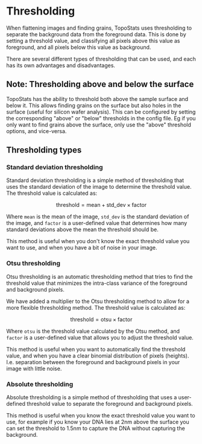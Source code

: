 # Thresholding

When flattening images and finding grains, TopoStats uses thresholding to separate the background data from the
foreground data. This is done by setting a threshold value, and classifying all pixels above this value as foreground,
and all pixels below this value as background.

There are several different types of thresholding that can be used, and each has its own advantages and disadvantages.

## Note: Thresholding above and below the surface

TopoStats has the ability to threshold both above the sample surface and below it. This allows finding grains on the
surface but also holes in the surface (useful for silicon wafer analysis). This can be configured by setting the
corresponding "above" or "below" thresholds in the config file. Eg if you only want to find grains above the surface,
only use the "above" threshold options, and vice-versa.

## Thresholding types

### Standard deviation thresholding

Standard deviation thresholding is a simple method of thresholding that uses the standard deviation of the image to
determine the threshold value. The threshold value is calculated as:

$$
\text{threshold} = \text{mean} + \text{std\_dev} \times \text{factor}
$$

Where `mean` is the mean of the image, `std_dev` is the standard deviation of the image, and `factor` is a user-defined
value that determines how many standard deviations above the mean the threshold should be.

This method is useful when you don't know the exact threshold value you want to use, and when you have a bit of noise
in your image.

### Otsu thresholding

Otsu thresholding is an automatic thresholding method that tries to find the threshold value that minimizes the
intra-class variance of the foreground and background pixels.

We have added a multiplier to the Otsu thresholding method to allow for a more flexible thresholding method. The
threshold value is calculated as:

$$
\text{threshold} = \text{otsu} \times \text{factor}
$$

Where `otsu` is the threshold value calculated by the Otsu method, and `factor` is a user-defined value that allows you
to adjust the threshold value.

This method is useful when you want to automatically find the threshold value, and when you have a clear binomial
distribution of pixels (heights). I.e. separation
between the foreground and background pixels in your image with little noise.

### Absolute thresholding

Absolute thresholding is a simple method of thresholding that uses a user-defined threshold value to separate the
foreground and background pixels.

This method is useful when you know the exact threshold value you want to use, for example if you know your DNA lies at
2nm above the surface you can set the threshold to 1.5nm to capture the DNA without capturing the background.
